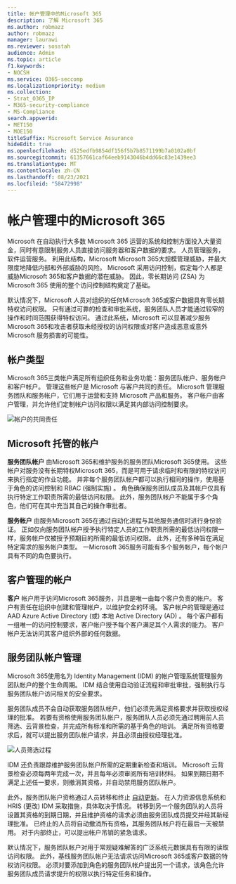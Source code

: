 ```yaml
---
title: 帐户管理中的Microsoft 365
description: 了解 Microsoft 365
ms.author: robmazz
author: robmazz
manager: laurawi
ms.reviewer: sosstah
audience: Admin
ms.topic: article
f1.keywords:
- NOCSH
ms.service: O365-seccomp
ms.localizationpriority: medium
ms.collection:
- Strat_O365_IP
- M365-security-compliance
- MS-Compliance
search.appverid:
- MET150
- MOE150
titleSuffix: Microsoft Service Assurance
hideEdit: true
ms.openlocfilehash: d525edfb9854df156f5b7b8571199b7a0102a0bf
ms.sourcegitcommit: 61357661caf64eeb9143046b4dd66c83e1439ee3
ms.translationtype: MT
ms.contentlocale: zh-CN
ms.lasthandoff: 08/23/2021
ms.locfileid: "58472998"
---
```

# <a name="account-management-in-microsoft-365"></a>帐户管理中的Microsoft 365

Microsoft 在自动执行大多数 Microsoft 365 运营的系统和控制方面投入大量资金，同时有意限制服务人员直接访问服务器和客户数据的要求。 人员管理服务，软件运营服务。 利用此结构，Microsoft Microsoft 365大规模管理威胁，并最大限度地降低内部和外部威胁的风险。 Microsoft 采用访问控制，假定每个人都是威胁Microsoft 365和客户数据的潜在威胁。 因此，零长期访问 (ZSA) 为 Microsoft 365 使用的整个访问控制结构奠定了基础。

默认情况下，Microsoft 人员对组织的任何Microsoft 365或客户数据具有零长期特权访问权限。 只有通过可靠的检查和审批系统，服务团队人员才能通过较窄的操作和时间范围获得特权访问。 通过此系统，Microsoft 可以显著减少服务Microsoft 365和攻击者获取未经授权的访问权限或对客户造成恶意或意外Microsoft 服务损害的可能性。

## <a name="account-types"></a>帐户类型

Microsoft 365三类帐户满足所有组织任务和业务功能：服务团队帐户、服务帐户和客户帐户。 管理这些帐户是 Microsoft 与客户共同的责任。 Microsoft 管理服务团队和服务帐户，它们用于运营和支持 Microsoft 产品和服务。 客户帐户由客户管理，并允许他们定制帐户访问权限以满足其内部访问控制要求。

![帐户的共同责任](../media/assurance-shared-responsibility-for-accounts.png)

## <a name="microsoft-managed-accounts"></a>Microsoft 托管的帐户

**服务团队帐户** 由Microsoft 365和维护服务的服务团队Microsoft 365使用。 这些帐户对服务没有长期特权Microsoft 365，而是可用于请求临时和有限的特权访问来执行指定的作业功能。 并非每个服务团队帐户都可以执行相同的操作，使用基于角色的访问控制和 RBAC (强制实施) 。 角色确保服务团队成员及其帐户仅具有执行特定工作职责所需的最低访问权限。 此外，服务团队帐户不能属于多个角色，他们可在其中充当其自己的操作审批者。

**服务帐户** 由服务Microsoft 365在通过自动化进程与其他服务通信时进行身份验证。 正如仅向服务团队帐户授予执行特定人员的工作职责所需的最低访问权限一样，服务帐户仅被授予预期目的所需的最低访问权限。 此外，还有多种旨在满足特定需求的服务帐户类型。 一Microsoft 365服务可能有多个服务帐户，每个帐户具有不同的角色要执行。

## <a name="customer-managed-accounts"></a>客户管理的帐户

**客户** 帐户用于访问Microsoft 365服务，并且是唯一由每个客户负责的帐户。 客户有责任在组织中创建和管理帐户，以维护安全的环境。 客户帐户的管理是通过 AAD Azure Active Directory (或) 本地 Active Directory (AD) 。 每个客户都有一组唯一的访问控制要求，客户帐户授予每个客户满足其个人需求的能力。 客户帐户无法访问其客户组织外部的任何数据。

## <a name="service-team-account-management"></a>服务团队帐户管理

Microsoft 365使用名为 Identity Management (IDM) 的帐户管理系统管理服务团队帐户的整个生命周期。 IDM 结合使用自动验证流程和审批审批，强制执行与服务团队帐户访问相关的安全要求。

服务团队成员不会自动获取服务团队帐户，他们必须先满足资格要求并获取授权经理的批准。 若要有资格使用服务团队帐户，服务团队人员必须先通过聘用前人员筛选、[](assurance-pre-employment-screening.md)云背景检查，并完成所有[](assurance-cloud-background-check.md)标准和所需的基于角色的培训。 满足所有资格要求后，就可以提出服务团队帐户请求，并且必须由授权经理批准。

![人员筛选过程](../media/assurance-personnel-screening-process.png)

IDM 还负责跟踪维护服务团队帐户所需的定期重新检查和培训。 Microsoft 云背景检查必须每两年完成一次，并且每年必须审阅所有培训材料。 如果到期日期不满足上述任一要求，则撤消其资格，并自动禁用服务团队帐户。

此外，服务团队帐户资格通过人员转移和终止 [自动更新](assurance-employee-transfer-termination.md)。 在人力资源信息系统和 HRIS (更改) IDM 采取措施，具体取决于情况。 转移到另一个服务团队的人员将设置其资格的到期日期，并且维护资格的请求必须由服务团队成员提交并经其新经理批准。 已终止的人员将自动撤消所有资格，其服务团队帐户将在最后一天被禁用。 对于内部终止，可以提出帐户吊销的紧急请求。

默认情况下，服务团队帐户对用于常规疑难解答的广泛系统元数据具有有限的读取访问权限。 此外，基线服务团队帐户无法请求访问Microsoft 365或客户数据的特权访问权限。 必须对要添加到角色的服务团队帐户提出另一个请求，该角色允许服务团队成员请求提升的权限以执行特定任务和操作。
